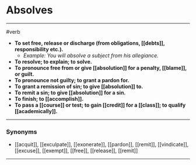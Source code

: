 # Absolves
---
#verb
- **To set free, release or discharge (from obligations, [[debts]], responsibility etc.).**
	- _Example: You will absolve a subject from his allegiance._
- **To resolve; to explain; to solve.**
- **To pronounce free from or give [[absolution]] for a penalty, [[blame]], or guilt.**
- **To pronounce not guilty; to grant a pardon for.**
- **To grant a remission of sin; to give [[absolution]] to.**
- **To remit a sin; to give [[absolution]] for a sin.**
- **To finish; to [[accomplish]].**
- **To pass a [[course]] or test; to gain [[credit]] for a [[class]]; to qualify [[academically]].**
---
### Synonyms
- [[acquit]], [[exculpate]], [[exonerate]], [[pardon]], [[remit]], [[vindicate]], [[excuse]], [[exempt]], [[free]], [[release]], [[remit]]
---
